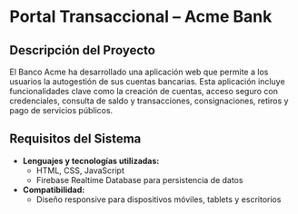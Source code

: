 # Portal Transaccional – Acme Bank

## Descripción del Proyecto
El Banco Acme ha desarrollado una aplicación web que permite a los usuarios la autogestión de sus cuentas bancarias. Esta aplicación incluye funcionalidades clave como la creación de cuentas, acceso seguro con credenciales, consulta de saldo y transacciones, consignaciones, retiros y pago de servicios públicos.

## Requisitos del Sistema
- **Lenguajes y tecnologías utilizadas:**  
  - HTML, CSS, JavaScript  
  - Firebase Realtime Database para persistencia de datos  
- **Compatibilidad:**  
  - Diseño responsive para dispositivos móviles, tablets y escritorios  

